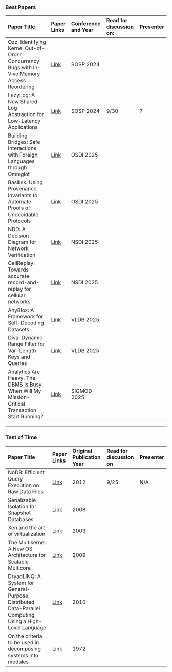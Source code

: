 ### Best Papers
| Paper Title | Paper Links | Conference and Year | Read for discussion on: | Presenter |
| :--- | :--- | :--- | :--- | :--- |
| Ozz: Identifying Kernel Out-of-Order Concurrency Bugs with In-Vivo Memory Access Reordering | [Link](https://gts3.org/assets/papers/2024/jeong:ozz.pdf) | SOSP 2024 |||
| LazyLog: A New Shared Log Abstraction for Low-Latency Applications | [Link](https://dassl-uiuc.github.io/pdfs/papers/lazylog.pdf) | SOSP 2024 |9/30| ? |
| Building Bridges: Safe Interactions with Foreign Languages through Omniglot | [Link](https://www.usenix.org/conference/osdi25/presentation/schuermann) | OSDI 2025 |||
| Basilisk: Using Provenance Invariants to Automate Proofs of Undecidable Protocols | [Link](https://www.usenix.org/conference/osdi25/presentation/zhang-tony) | OSDI 2025 |||
| NDD: A Decision Diagram for Network Verification | [Link](https://www.usenix.org/conference/nsdi25/presentation/li-zechun) | NSDI 2025 |||
| CellReplay: Towards accurate record-and-replay for cellular networks | [Link](https://www.usenix.org/conference/nsdi25/presentation/sentosan) | NSDI 2025 |||
| AnyBlox: A Framework for Self-Decoding Datasets | [Link](https://vldb.org/pvldb/volumes/18/paper/AnyBlox%3A%20A%20Framework%20for%20Self-Decoding%20Datasets) | VLDB 2025 |||
| Diva: Dynamic Range Filter for Var-Length Keys and Queries | [Link](https://vldb.org/pvldb/volumes/18/paper/Diva%3A%20Dynamic%20Range%20Filter%20for%20Var-Length%20Keys%20and%20Queries) | VLDB 2025 |||
| Analytics Are Heavy. The DBMS Is Busy. When Will My Mission-Critical Transaction Start Running? | [Link](https://www2.cs.sfu.ca/~tzwang/preemptdb.pdf) | SIGMOD 2025 |||

---

### Test of Time
| Paper Title | Paper Links | Original Publication Year |Read for discussion on|Presenter
| :--- | :--- | :--- | :--- | :--- |
| NoDB: Efficient Query Execution on Raw Data Files |[Link](https://cs.brown.edu/courses/cs227/archives/2016/papers/NoDBEfficientQuery.pdf) | 2012 |9/25| N/A|
| Serializable Isolation for Snapshot Databases | [Link](https://dl.acm.org/doi/10.1145/1376616.1376690) | 2008 |||
| Xen and the art of virtualization | [Link](https://dl.acm.org/doi/10.1145/945445.945462) | 2003 |||
| The Multikernel: A New OS Architecture for Scalable Multicore | [Link](https://dl.acm.org/doi/10.1145/1629575.1629579) | 2009 |||
| DryadLINQ: A System for General-Purpose Distributed Data-Parallel Computing Using a High-Level Language | [Link](https://www.microsoft.com/en-us/research/publication/dryadlinq-a-system-for-general-purpose-distributed-data-parallel-computing-using-a-high-level-language/) | 2010 |||
| On the criteria to be used in decomposing systems into modules | [Link](https://dl.acm.org/doi/10.1145/361598.361623) | 1972 |||






